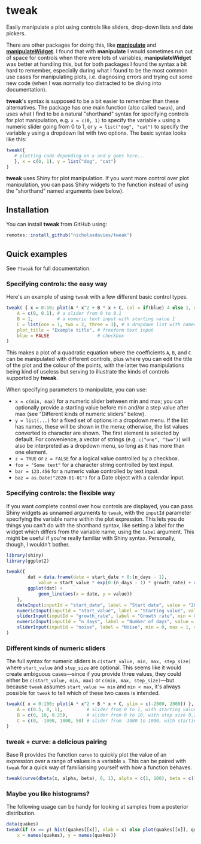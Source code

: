 
# tweak

<!-- badges: start -->

<!-- badges: end -->

Easily manipulate a plot using controls like sliders, drop-down lists and date pickers.

There are other packages for doing this, like [**manipulate**](https://www.rdocumentation.org/packages/manipulate/versions/1.0.1)
and [**manipulateWidget**](https://cran.r-project.org/web/packages/manipulateWidget/vignettes/manipulateWidgets.html). I found that
with **manipulate** I would sometimes run out of space for controls when there were lots of variables; **manipulateWidget** was better 
at handling this, but for both packages I found the syntax a bit hard to remember, especially during what I found to be the most common 
use cases for manipulating plots, i.e. diagnosing errors and trying out some new code (when I was normally too distracted to be diving 
into documentation).

**tweak**'s syntax is supposed to be a bit easier to remember than these alternatives. The package has one main function 
(also called `tweak`), and uses what I find to be a natural "shorthand" syntax for specifying controls for plot manipulation, 
e.g. `x = c(0, 1)` to specify the variable `x` using a numeric slider going from 0 to 1, or `y = list("dog", "cat")` to specify the 
variable `y` using a dropdown list with two options. The basic syntax looks like this:

``` r
tweak({
   # plotting code depending on x and y goes here...
   }, x = c(0, 1), y = list("dog", "cat")
)
```

**tweak** uses Shiny for plot manipulation. If you want more control over plot manipulation, you can pass Shiny 
widgets to the function instead of using the "shorthand" named arguments (see below).

## Installation

You can install **tweak** from GitHub using:

``` r
remotes::install_github("nicholasdavies/tweak")
```

## Quick examples

See `?tweak` for full documentation.

### Specifying controls: the easy way

Here's an example of using `tweak` with a few different basic control types.

``` r
tweak( { x = 0:10; plot(A * x^2 + B * x + C, col = if(blue) 4 else 1, main = plot_title, ylim = c(-5, 10)) },
    A = c(0, 0.1), # a slider from 0 to 0.1
    B = 1,         # a numeric text input with starting value 1
    C = list(one = 1, two = 2, three = 3), # a dropdown list with named values
    plot_title = "Example title", # freeform text input
    blue = FALSE                  # checkbox
)
```

This makes a plot of a quadratic equation where the coefficients `A`, `B`, and `C` can be manipulated with different
controls, plus where you can edit the title of the plot and the colour of the points, with the latter two manipulations
being kind of useless but serving to illustrate the kinds of controls supported by **tweak**.

When specifying parameters to manipulate, you can use:
- `x = c(min, max)` for a numeric slider between min and max; you can optionally provide a starting value before min and/or a step value after max (see "Different kinds of numeric sliders" below).
- `y = list(...)` for a fixed set of options in a dropdown menu. If the list has names, these will be shown in the menu; otherwise, the list values converted to character are shown. The first element is selected by default. For convenience, a vector of strings (e.g. `c("one", "two")`) will also be interpreted as a dropdown menu, so long as it has more than one element. 
- `z = TRUE` or `z = FALSE` for a logical value controlled by a checkbox.
- `foo = "Some text"` for a character string controlled by text input.
- `bar = 123.456` for a numeric value controlled by text input.
- `baz = as.Date("2020-01-01")` for a Date object with a calendar input.

### Specifying controls: the flexible way

If you want complete control over how controls are displayed, you can pass Shiny widgets as unnamed arguments to
`tweak`, with the `inputId` parameter specifying the variable name within the plot expression. This lets you
do things you can't do with the shorthand syntax, like setting a label for the widget which differs from the
variable name, using the `label` argument. This might be useful if you're really familiar with Shiny syntax. 
Personally, though, I wouldn't bother.

``` r
library(shiny)
library(ggplot2)

tweak({
        dat = data.frame(date = start_date + 0:(n_days - 1),
            value = start_value * exp(0:(n_days - 1) * growth_rate) + rnorm(n_days, 0, noise));
        ggplot(dat) +
            geom_line(aes(x = date, y = value))
    },
    dateInput(inputId = "start_date", label = "Start date", value = "2020-01-01"),
    numericInput(inputId = "start_value", label = "Starting value", value = 1, min = 0, max = 10, step = 1),
    sliderInput(inputId = "growth_rate", label = "Growth rate", min = 0, max = 1, value = 0, step = 0.01),
    numericInput(inputId = "n_days", label = "Number of days", value = 30, min = 1, max = 60, step = 1),
    sliderInput(inputId = "noise", label = "Noise", min = 0, max = 1, value = 0, step = 0.01)
)
```

### Different kinds of numeric sliders

The full syntax for numeric sliders is `c(start_value, min, max, step_size)` where `start_value` and `step_size` are optional. 
This seems like it would create ambiguous cases—since if you provide three values, they could either be `c(start_value, min, max)` 
or `c(min, max, step_size)`—but because `tweak` assumes `start_value >= min` and `min < max`, it's always possible 
for `tweak` to tell which of these two cases is intended.

``` r
tweak({ x = 0:100; plot(A * x^2 + B * x + C, ylim = c(-2000, 2000)) },
    A = c(0.5, 0, 1),         # slider from 0 to 1, with starting value 0.5
    B = c(0, 10, 0.25),       # slider from 0 to 10, with step size 0.25
    C = c(0, -1000, 1000, 50) # slider from -1000 to 1000, with starting value 0 and step size 50
)
```

### tweak + curve: a delicious pairing

Base R provides the function `curve` to quickly plot the value of an expression over a range of values in a variable `x`.
This can be paired with `tweak` for a quick way of familiarising yourself with how a function behaves.

``` r
tweak(curve(dbeta(x, alpha, beta), 0, 1), alpha = c(1, 100), beta = c(1, 100))
```

### Maybe you like histograms?

The following usage can be handy for looking at samples from a posterior distribution.

``` r
data(quakes)
tweak(if (x == y) hist(quakes[[x]], xlab = x) else plot(quakes[[x]], quakes[[y]], xlab = x, ylab = y), 
    x = names(quakes), y = names(quakes))
```
